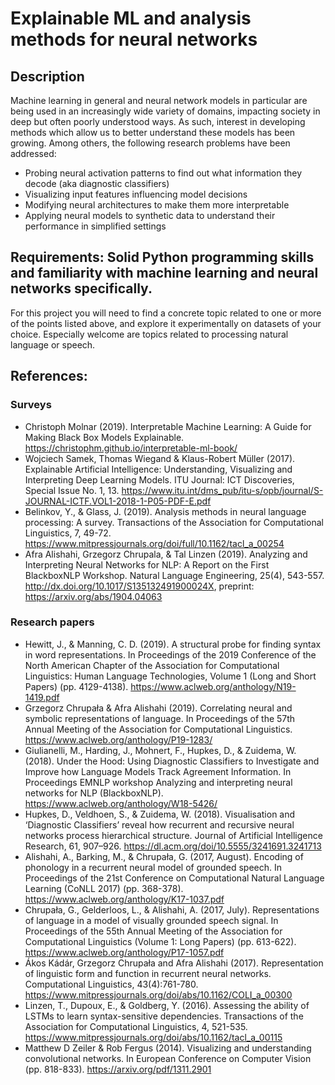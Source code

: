 # Explainable ML and analysis methods for neural networks

## Description
Machine learning in general and neural network models in particular are being used in an increasingly wide variety of domains, impacting society in deep but often poorly understood ways. As such, interest in developing methods which allow us to better understand these models has been growing. Among others, the following research problems have been addressed:

- Probing neural activation patterns to find out what information they decode (aka diagnostic classifiers)
- Visualizing input features influencing model decisions
- Modifying neural architectures to make them more interpretable
- Applying neural models to synthetic data to understand their performance in simplified settings

## Requirements: Solid Python programming skills and familiarity with machine learning and neural networks specifically. 
For this project you will need to find a concrete topic related to one or more of the points listed above, and explore it experimentally on datasets of your choice. Especially welcome are topics related to processing natural language or speech. 

## References:

### Surveys
- Christoph Molnar (2019). Interpretable Machine Learning: A Guide for Making Black Box Models Explainable. https://christophm.github.io/interpretable-ml-book/
- Wojciech Samek, Thomas Wiegand & Klaus-Robert Müller (2017). Explainable Artificial Intelligence: Understanding, Visualizing and Interpreting Deep Learning Models. ITU Journal: ICT Discoveries, Special Issue No. 1, 13. https://www.itu.int/dms_pub/itu-s/opb/journal/S-JOURNAL-ICTF.VOL1-2018-1-P05-PDF-E.pdf
- Belinkov, Y., & Glass, J. (2019). Analysis methods in neural language processing: A survey. Transactions of the Association for Computational Linguistics, 7, 49-72. https://www.mitpressjournals.org/doi/full/10.1162/tacl_a_00254
- Afra Alishahi, Grzegorz Chrupala, & Tal Linzen (2019). Analyzing and Interpreting Neural Networks for NLP: A Report on the First BlackboxNLP Workshop. Natural Language Engineering, 25(4), 543-557. http://dx.doi.org/10.1017/S135132491900024X, preprint: https://arxiv.org/abs/1904.04063 

### Research papers

- Hewitt, J., & Manning, C. D. (2019). A structural probe for finding syntax in word representations. In Proceedings of the 2019 Conference of the North American Chapter of the Association for Computational Linguistics: Human Language Technologies, Volume 1 (Long and Short Papers) (pp. 4129-4138). https://www.aclweb.org/anthology/N19-1419.pdf
- Grzegorz Chrupała & Afra Alishahi (2019). Correlating neural and symbolic representations of language. In Proceedings of the 57th Annual Meeting of the Association for Computational Linguistics. https://www.aclweb.org/anthology/P19-1283/
- Giulianelli, M., Harding, J., Mohnert, F., Hupkes, D., & Zuidema, W. (2018). Under the Hood: Using Diagnostic Classifiers to Investigate and Improve how Language Models Track Agreement Information. In Proceedings EMNLP workshop Analyzing and interpreting neural networks for NLP (BlackboxNLP). https://www.aclweb.org/anthology/W18-5426/
- Hupkes, D., Veldhoen, S., & Zuidema, W. (2018). Visualisation and ‘Diagnostic Classifiers’ reveal how recurrent and recursive neural networks process hierarchical structure. Journal of Artificial Intelligence Research, 61, 907–926. https://dl.acm.org/doi/10.5555/3241691.3241713
- Alishahi, A., Barking, M., & Chrupała, G. (2017, August). Encoding of phonology in a recurrent neural model of grounded speech. In Proceedings of the 21st Conference on Computational Natural Language Learning (CoNLL 2017) (pp. 368-378). https://www.aclweb.org/anthology/K17-1037.pdf
- Chrupała, G., Gelderloos, L., & Alishahi, A. (2017, July). Representations of language in a model of visually grounded speech signal. In Proceedings of the 55th Annual Meeting of the Association for Computational Linguistics (Volume 1: Long Papers) (pp. 613-622). https://www.aclweb.org/anthology/P17-1057.pdf
- Ákos Kádár, Grzegorz Chrupała and Afra Alishahi (2017). Representation of linguistic form and function in recurrent neural networks. Computational Linguistics, 43(4):761-780. https://www.mitpressjournals.org/doi/abs/10.1162/COLI_a_00300
- Linzen, T., Dupoux, E., & Goldberg, Y. (2016). Assessing the ability of LSTMs to learn syntax-sensitive dependencies. Transactions of the Association for Computational Linguistics, 4, 521-535. https://www.mitpressjournals.org/doi/abs/10.1162/tacl_a_00115
- Matthew D Zeiler & Rob Fergus (2014). Visualizing and understanding convolutional networks. In European Conference on Computer Vision (pp. 818-833). https://arxiv.org/pdf/1311.2901
